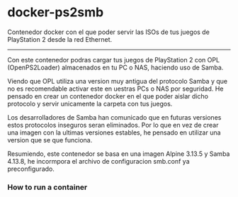 # docker-ps2smb

Contenedor docker con el que poder servir las ISOs de tus juegos de PlayStation 2 desde la red Ethernet.

---

Con este contenedor podras cargar tus juegos de PlayStation 2 con OPL (OpenPS2Loader) almacenados en tu PC o NAS, haciendo uso de Samba.

Viendo que OPL utiliza una version muy antigua del protocolo Samba y que no es recomendable activar este en uestras PCs o NAS por seguridad. He pensado en crear un contenedor docker en el que poder aislar dicho protocolo y servir unicamente la carpeta con tus juegos.

Los desarrolladores de Samba han comunicado que en futuras versiones estos protocolos inseguros seran eliminados. Por lo que en vez de crear una imagen con la ultimas versiones estables, he pensado en utilizar una version que se que funciona.

Resumiendo, este contenedor se basa en una imagen Alpine 3.13.5 y Samba 4.13.8, he incormpora el archivo de configuracion smb.conf ya preconfigurado.

### How to run a container